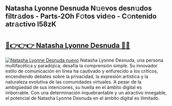 ## Natasha Lyonne Desnuda N𝚞𝚎vos desn𝚞dos filtr𝚊dos - Parts-2Oh F𝚘tos vid𝚎o - C𝚘ntenido atr𝚊ctivo l58zK

# <h2><a href="http://mb3pezw.tromn.icu/?c=Natasha+Lyonne+Desnuda">🔗👉👉👉 Natasha Lyonne Desnuda 🔗🔗</a></h2>

[![Natasha Lyonne Desnuda nuevo](https://i.imgur.com/pEAQMta.gif)](http://mb3pezw.tromn.icu/?c=Natasha+Lyonne+Desnuda)
Natasha Lyonne Desnuda, una persona multifacética y paradójica, desafía la comprensión simple. Su innovador estilo de comunicación en línea ha cautivado y enfurecido a los críticos, encendiendo debates sobre la privacidad, la expresión artística y la naturaleza evolutiva de las comunidades virtuales. A pesar de la ambigüedad de sus intenciones, su huella en el ámbito digital es imborrable. Con una determinación inquebrantable y un atractivo innegable, el potencial de Natasha Lyonne Desnuda en el ámbito digital es ilimitado.
